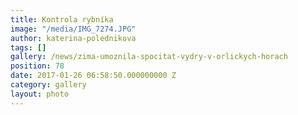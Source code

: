 ```yaml
---
title: Kontrola rybníka
image: "/media/IMG_7274.JPG"
author: katerina-polednikova
tags: []
gallery: /news/zima-umoznila-spocitat-vydry-v-orlickych-horach
position: 78
date: 2017-01-26 06:58:50.000000000 Z
category: gallery
layout: photo
---
```

